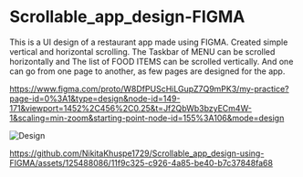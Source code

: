 # Scrollable_app_design-FIGMA
This is a UI design of a restaurant app made using FIGMA. 
Created simple vertical and horizontal scrolling. 
The Taskbar of MENU can be scrolled horizontally and The list of FOOD ITEMS can be scrolled vertically.
And one can go from one page to another, as few pages are designed for the app.


https://www.figma.com/proto/W8DfPUScHiLGupZ7Q9mPK3/my-practice?page-id=0%3A1&type=design&node-id=149-171&viewport=1452%2C456%2C0.25&t=Jf2QbWb3bzyECm4W-1&scaling=min-zoom&starting-point-node-id=155%3A106&mode=design

![Design](https://github.com/NikitaKhuspe1729/Scrollable_app_design-using-FIGMA/assets/125488086/0971741c-75de-4a82-9dd8-e72c54563e73)



https://github.com/NikitaKhuspe1729/Scrollable_app_design-using-FIGMA/assets/125488086/11f9c325-c926-4a85-be40-b7c37848fa68
